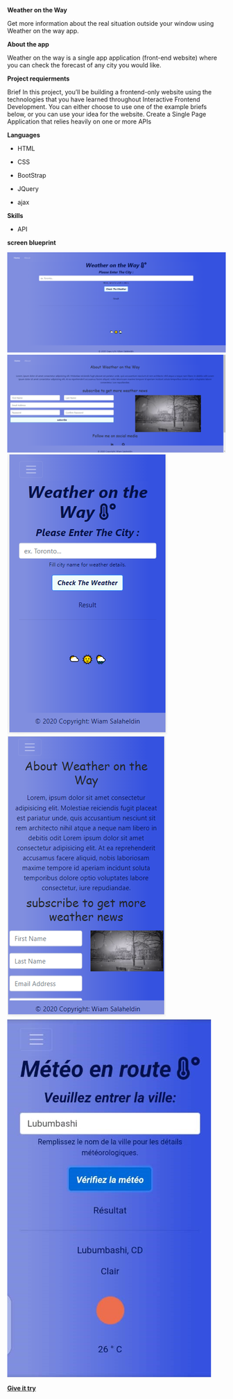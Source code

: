**Weather on the Way**

Get more information about the real situation outside your window using Weather on the way app.

**About the app**

Weather on the way is a single app application (front-end website) where you can check the forecast of any city you would like.

**Project requierments**

Brief In this project, you’ll be building a frontend-only website using the technologies that you have learned throughout Interactive Frontend Development. You can either choose to use one of the example briefs below, or you can use your idea for the website.
Create a Single Page Application that relies heavily on one or more APIs

**Languages**

* HTML

* CSS

* BootStrap

* JQuery

* ajax

**Skills**

* API

__screen blueprint__

<img src="images/page1.PNG">

<img src="images/page2.PNG">

<img src="images/sm1.PNG">

<img src="images/sm2.PNG">

<img src="images/Weather-french.jpeg">





[__Give it try__](https://wiamsalaheldin.github.io/weather-app/index.html)


